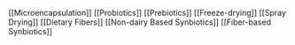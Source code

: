 [[Microencapsulation]]
[[Probiotics]]
[[Prebiotics]]
[[Freeze-drying]]
[[Spray Drying]]
[[Dietary Fibers]]
[[Non-dairy Based Synbiotics]]
[[Fiber-based Synbiotics]]
